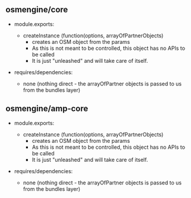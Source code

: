 ## osmengine/core 

* module.exports:
  - createInstance (function(options, arrayOfPartnerObjects)
    - creates an OSM object from the params
    - As this is not meant to be controlled, this object has no APIs to be called
    - It is just "unleashed" and will take care of itself.

* requires/dependencies:
  - none (nothing direct - the arrayOfPartner objects is passed to us from the bundles
    layer)


## osmengine/amp-core 

* module.exports:
    - createInstance (function(options, arrayOfPartnerObjects)
        - creates an OSM object from the params
        - As this is not meant to be controlled, this object has no APIs to be called
        - It is just "unleashed" and will take care of itself.

* requires/dependencies:
  - none (nothing direct - the arrayOfPartner objects is passed to us from the bundles
    layer)
